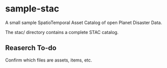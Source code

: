 # sample-stac
A small sample SpatioTemporal Asset Catalog of open Planet Disaster Data. 

The stac/ directory contains a complete STAC catalog.

## Reaserch To-do
 Confirm which files are assets, items, etc.  